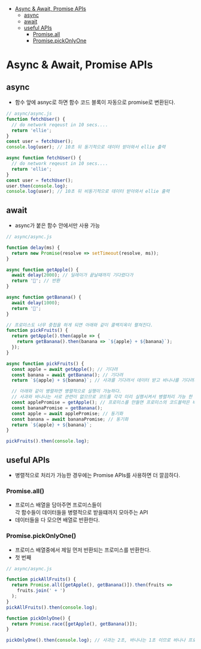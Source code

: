 <!-- TOC -->

- [Async & Await, Promise APIs](#async--await-promise-apis)
  - [async](#async)
  - [await](#await)
  - [useful APIs](#useful-apis)
    - [Promise.all](#promiseall)
    - [Promise.pickOnlyOne](#promisepickonlyone)

<!-- /TOC -->

# Async & Await, Promise APIs
## async
- 함수 앞에 asnyc로 하면 함수 코드 블록이 자동으로 promise로 변환된다.
``` javascript 
// async/async.js
function fetchUser() {
  // do network reqeust in 10 secs....
  return 'ellie';
}
const user = fetchUser();
console.log(user); // 10초 뒤 동기적으로 데이터 받아와서 ellie 출력

async function fetchUser() {
  // do network reqeust in 10 secs....
  return 'ellie';
}
const user = fetchUser();
user.then(console.log);
console.log(user); // 10초 뒤 비동기적으로 데이터 받아와서 ellie 출력
```

## await
- async가 붙은 함수 안에서만 사용 가능
``` javascript 
// async/async.js

function delay(ms) {
  return new Promise(resolve => setTimeout(resolve, ms));
}

async function getApple() {
  await delay(2000); // 딜레이가 끝날때까지 기다렸다가
  return '🍎'; // 반환
}

async function getBanana() {
  await delay(1000);
  return '🍌';
}

// 프로미스도 너무 중첩을 하게 되면 아래와 같이 콜백지옥이 펼쳐진다.  
function pickFruits() {
  return getApple().then(apple => {
    return getBanana().then(banana => `${apple} + ${banana}`);
  });
}

async function pickFruits() {
  const apple = await getApple(); // 기다려
  const banana = await getBanana(); // 기다려
  return `${apple} + ${banana}`; // 사과를 기다려서 데이터 받고 바나나를 기다려서 데이터를 받는다 -> 비효율적

  // 아래와 같이 병렬하면 병렬적으로 실행이 가능하다.
  // 사과와 바나나는 서로 관련이 없으므로 코드를 각각 미리 실행시켜서 병렬처리 가능 한 것
  const applePromise = getApple(); // 프로미스를 만들면 프로미스의 코드블럭은 바로 실행된다.
  const bananaPromise = getBanana();
  const apple = await applePromise; // 동기화
  const banana = await bananaPromise; // 동기화
  return `${apple} + ${banana}`;
}

pickFruits().then(console.log);
```

## useful APIs
- 병렬적으로 처리가 가능한 경우에는 Promise APIs를 사용하면 더 깔끔하다.
### Promise.all()
- 프로미스 배열을 담아주면 프로미스들이  
  각 함수들이 데이터들을 병렬적으로 받을떄까지 모아주는 API
- 데이터들을 다 모으면 배열로 반환한다.
### Promise.pickOnlyOne()
- 프로미스 배열중에서 제일 먼저 반환되는 프로미스를 반환한다.
- 첫 번째
``` javascript 
// async/async.js

function pickAllFruits() {
  return Promise.all([getApple(), getBanana()]).then(fruits =>
    fruits.join(' + ')
  );
}
pickAllFruits().then(console.log);

function pickOnlyOne() {
  return Promise.race([getApple(), getBanana()]);
}

pickOnlyOne().then(console.log); // 사과는 2초, 바나나는 1초 이므로 바나나 프로미스가 전달
```